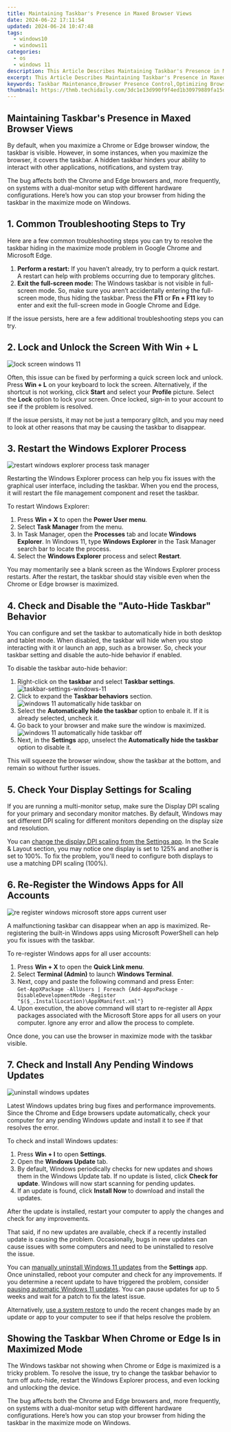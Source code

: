 ```yaml
---
title: Maintaining Taskbar's Presence in Maxed Browser Views
date: 2024-06-22 17:11:54
updated: 2024-06-24 10:47:48
tags:
  - windows10
  - windows11
categories:
  - os
  - windows 11
description: This Article Describes Maintaining Taskbar's Presence in Maxed Browser Views
excerpt: This Article Describes Maintaining Taskbar's Presence in Maxed Browser Views
keywords: Taskbar Maintenance,Browser Presence Control,Optimizing Browsing UI,Keeping Taskbar Visible,Maximized Window Management,User Interface Enhancement,Screen Space Utilization
thumbnail: https://thmb.techidaily.com/3dc1e13d990f9f4ed1b30979889fa15d157b3da05c97d832955a545581c7804d.jpg
---
```


## Maintaining Taskbar's Presence in Maxed Browser Views

 By default, when you maximize a Chrome or Edge browser window, the taskbar is visible. However, in some instances, when you maximize the browser, it covers the taskbar. A hidden taskbar hinders your ability to interact with other applications, notifications, and system tray.

 The bug affects both the Chrome and Edge browsers and, more frequently, on systems with a dual-monitor setup with different hardware configurations. Here’s how you can stop your browser from hiding the taskbar in the maximize mode on Windows.

## 1\. Common Troubleshooting Steps to Try

 Here are a few common troubleshooting steps you can try to resolve the taskbar hiding in the maximize mode problem in Google Chrome and Microsoft Edge.

1. **Perform a restart:** If you haven’t already, try to perform a quick restart. A restart can help with problems occurring due to temporary glitches.
2. **Exit the full-screen mode:** The Windows taskbar is not visible in full-screen mode. So, make sure you aren’t accidentally entering the full-screen mode, thus hiding the taskbar. Press the **F11** or **Fn + F11** key to enter and exit the full-screen mode in Google Chrome and Edge.

 If the issue persists, here are a few additional troubleshooting steps you can try.

## 2\. Lock and Unlock the Screen With Win + L

![lock screen windows 11](https://static1.makeuseofimages.com/wordpress/wp-content/uploads/2023/10/lock-screen-windows-11.jpg)

 Often, this issue can be fixed by performing a quick screen lock and unlock. Press **Win + L** on your keyboard to lock the screen. Alternatively, if the shortcut is not working, click **Start** and select your **Profile** picture. Select the **Lock** option to lock your screen. Once locked, sign-in to your account to see if the problem is resolved.

 If the issue persists, it may not be just a temporary glitch, and you may need to look at other reasons that may be causing the taskbar to disappear.

## 3\. Restart the Windows Explorer Process

![restart windows explorer process task manager](https://static1.makeuseofimages.com/wordpress/wp-content/uploads/2023/10/restart-windows-explorer-process-task-manager-1.jpg)

 Restarting the Windows Explorer process can help you fix issues with the graphical user interface, including the taskbar. When you end the process, it will restart the file management component and reset the taskbar.

 To restart Windows Explorer:

1. Press **Win + X** to open the **Power User menu**.
2. Select **Task Manager** from the menu.
3. In Task Manager, open the **Processes** tab and locate **Windows Explorer**. In Windows 11, type **Windows Explorer** in the Task Manager search bar to locate the process.
4. Select the **Windows Explorer** process and select **Restart**.

 You may momentarily see a blank screen as the Windows Explorer process restarts. After the restart, the taskbar should stay visible even when the Chrome or Edge browser is maximized.

## 4\. Check and Disable the "Auto-Hide Taskbar" Behavior

 You can configure and set the taskbar to automatically hide in both desktop and tablet mode. When disabled, the taskbar will hide when you stop interacting with it or launch an app, such as a browser. So, check your taskbar setting and disable the auto-hide behavior if enabled.

 To disable the taskbar auto-hide behavior:

1. Right-click on the **taskbar** and select **Taskbar settings**.  
![taskbar-settings-windows-11](https://static1.makeuseofimages.com/wordpress/wp-content/uploads/2023/10/taskbar-settings-windows-11.jpg)
2. Click to expand the **Taskbar behaviors** section.  
![windows 11 automatically hide taskbar on](https://static1.makeuseofimages.com/wordpress/wp-content/uploads/2023/10/windows-11-automatically-hide-taskbar-on.jpg)
3. Select the **Automatically hide the taskbar** option to enbale it. If it is already selected, uncheck it.
4. Go back to your browser and make sure the window is maximized.  
![windows 11 automatically hide taskbar off](https://static1.makeuseofimages.com/wordpress/wp-content/uploads/2023/10/windows-11-automatically-hide-taskbar-off.jpg)
5. Next, in the **Settings** app, unselect the **Automatically hide the taskbar** option to disable it.

 This will squeeze the browser window, show the taskbar at the bottom, and remain so without further issues.

## 5\. Check Your Display Settings for Scaling

 If you are running a multi-monitor setup, make sure the Display DPI scaling for your primary and secondary monitor matches. By default, Windows may set different DPI scaling for different monitors depending on the display size and resolution.

 You can [change the display DPI scaling from the Settings app](https://www.makeuseof.com/change-display-dpi-windows-11/). In the Scale & Layout section, you may notice one display is set to 125% and another is set to 100%. To fix the problem, you'll need to configure both displays to use a matching DPI scaling (100%).

## 6\. Re-Register the Windows Apps for All Accounts

![re register windows microsoft store apps current user](https://static1.makeuseofimages.com/wordpress/wp-content/uploads/2023/03/re-register-windows-microsoft-store-apps-current-user.jpg)

 A malfunctioning taskbar can disappear when an app is maximized. Re-registering the built-in Windows apps using Microsoft PowerShell can help you fix issues with the taskbar.

 To re-register Windows apps for all user accounts:

1. Press **Win + X** to open the **Quick Link menu**.
2. Select **Terminal (Admin)** to launch **Windows Terminal**.
3. Next, copy and paste the following command and press Enter:  
`Get-AppXPackage -AllUsers | Foreach {Add-AppxPackage -DisableDevelopmentMode -Register "$($_.InstallLocation)\AppXManifest.xml"}`
4. Upon execution, the above command will start to re-register all Appx packages associated with the Microsoft Store apps for all users on your computer. Ignore any error and allow the process to complete.

 Once done, you can use the browser in maximize mode with the taskbar visible.

## 7\. Check and Install Any Pending Windows Updates

![uninstall windows updates](https://static1.makeuseofimages.com/wordpress/wp-content/uploads/2022/12/uninstall-windows-updates.jpg)

 Latest Windows updates bring bug fixes and performance improvements. Since the Chrome and Edge browsers update automatically, check your computer for any pending Windows update and install it to see if that resolves the error.

 To check and install Windows updates:

1. Press **Win + I** to open **Settings**.
2. Open the **Windows Update** tab.
3. By default, Windows periodically checks for new updates and shows them in the Windows Update tab. If no update is listed, click **Check for update**. Windows will now start scanning for pending updates.
4. If an update is found, click **Install Now** to download and install the updates.

 After the update is installed, restart your computer to apply the changes and check for any improvements.

 That said, if no new updates are available, check if a recently installed update is causing the problem. Occasionally, bugs in new updates can cause issues with some computers and need to be uninstalled to resolve the issue.

 You can [manually uninstall Windows 11 updates](https://www.makeuseof.com/manually-uninstall-windows-10-updates/) from the **Settings** app. Once uninstalled, reboot your computer and check for any improvements. If you determine a recent update to have triggered the problem, consider [pausing automatic Windows 11 updates](https://www.makeuseof.com/windows-11-stop-automatic-updates/). You can pause updates for up to 5 weeks and wait for a patch to fix the latest issue.

 Alternatively, [use a system restore](https://www.makeuseof.com/use-system-restore-windows/) to undo the recent changes made by an update or app to your computer to see if that helps resolve the problem.

## Showing the Taskbar When Chrome or Edge Is in Maximized Mode

 The Windows taskbar not showing when Chrome or Edge is maximized is a tricky problem. To resolve the issue, try to change the taskbar behavior to turn off auto-hide, restart the Windows Explorer process, and even locking and unlocking the device.

 The bug affects both the Chrome and Edge browsers and, more frequently, on systems with a dual-monitor setup with different hardware configurations. Here’s how you can stop your browser from hiding the taskbar in the maximize mode on Windows.
